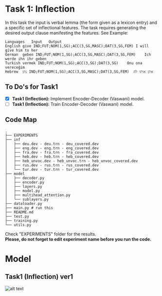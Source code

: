 # Task 1: Inflection
In this task the input is verbal lemma (the form given as a lexicon entry) and a specific set of inflectional features. The task requires generating the desired output clause manifesting the features. See Example:
```
Languages	Input	Output
English	give IND;FUT;NOM(1,SG);ACC(3,SG,MASC);DAT(3,SG,FEM)	I will give him to her
German	geben IND;FUT;NOM(1,SG);ACC(3,SG,MASC);DAT(3,SG,FEM)	Ich werde ihn ihr geben
Turkish	vermek IND;FUT;NOM(1,SG);ACC(3,SG);DAT(3,SG)	Onu ona vereceğim
Hebrew	נתן IND;FUT;NOM(1,SG);ACC(3,SG,MASC);DAT(3,SG,FEM)	אתן אותו לה
```

## To Do's for Task1
- [x] **Task1 (Inflection):** Implement Encoder-Decoder (Vaswani) model.
- [ ] **Task1 (Inflection):** Train Encoder-Decoder (Vaswani) model.

## Code Map
```
.
├── EXPERIMENTS
├── inf
│   ├── deu.dev - deu.trn - deu_covered.dev
│   ├── eng.dev - eng.trn - eng_covered.dev
│   ├── fra.dev - fra.trn - fra_covered.dev
│   ├── heb.dev - heb.trn - heb_covered.dev
│   ├── heb_unvoc.dev - heb_unvoc.trn - heb_unvoc_covered.dev
│   ├── rus.dev - rus.trn - rus_covered.dev
│   └── tur.dev - tur.trn - tur_covered.dev
├── model
│   ├── decoder.py
│   ├── encoder.py
│   ├── layers.py
│   ├── model.py
│   ├── multihead_attention.py
│   └── sublayers.py
├── dataloader.py
├── main.py # run this
├── README.md
├── test.py
├── training.py
└── utils.py
```

Check "EXPERIMENTS" folder for the results.<br/>
**Please, do not forget to edit experiment name before you run the code.**

# Model
## Task1 (Inflection) ver1
![alt text](https://github.com/ecacikgoz97/competation/blob/main/figures/t1_ver1.png)


